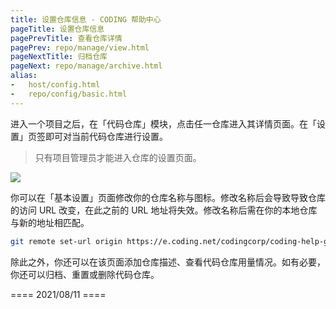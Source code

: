 ```yaml
---
title: 设置仓库信息 - CODING 帮助中心
pageTitle: 设置仓库信息
pagePrevTitle: 查看仓库详情
pagePrev: repo/manage/view.html
pageNextTitle: 归档仓库
pageNext: repo/manage/archive.html
alias: 
-   host/config.html
-   repo/config/basic.html
---
```


进入一个项目之后，在「代码仓库」模块，点击任一仓库进入其详情页面。在「设置」页签即可对当前代码仓库进行设置。

> 只有项目管理员才能进入仓库的设置页面。

![](https://help-assets.codehub.cn/enterprise/20210813145138.png)

你可以在「基本设置」页面修改你的仓库名称与图标。修改名称后会导致导致仓库的访问 URL 改变，在此之前的 URL 地址将失效。修改名称后需在你的本地仓库与新的地址相匹配。

```bash
git remote set-url origin https://e.coding.net/codingcorp/coding-help-generator/[new-repo-name].git
```

除此之外，你还可以在该页面添加仓库描述、查看代码仓库用量情况。如有必要，你还可以归档、重置或删除代码仓库。

==== 2021/08/11 ====
